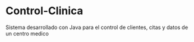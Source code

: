 # Control-Clinica
Sistema desarrollado con Java para el control de clientes, citas y datos de un centro medico
